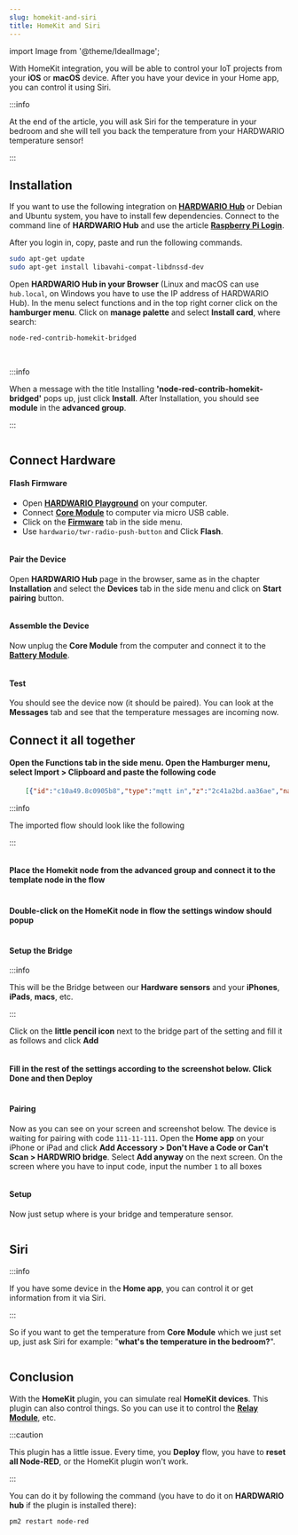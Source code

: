 ```yaml
---
slug: homekit-and-siri
title: HomeKit and Siri
---
```

import Image from '@theme/IdealImage';

With HomeKit integration, you will be able to control your IoT projects from your **iOS** or **macOS** device. After you have your device in your Home app,
you can control it using Siri.

:::info

At the end of the article, you will ask Siri for the temperature in your bedroom and she will tell you back the temperature from your HARDWARIO temperature sensor!

:::

## Installation

If you want to use the following integration on [**HARDWARIO Hub**](../server-raspberry-pi/installation-os.md) or Debian and Ubuntu system, you have to install few dependencies.
Connect to the command line of **HARDWARIO Hub** and use the article [**Raspberry Pi Login**](../server-raspberry-pi/login-guide.md).

After you login in, copy, paste and run the following commands.

```bash showLineNumbers
sudo apt-get update
sudo apt-get install libavahi-compat-libdnssd-dev
```

Open **HARDWARIO Hub in your Browser** (Linux and macOS can use `hub.local`, on Windows you have to use the IP address of HARDWARIO Hub).
In the menu select functions and in the top right corner click on the **hamburger menu**. Click on **manage palette** and select **Install card**, where search:

```
node-red-contrib-homekit-bridged
```

<div class="container">
  <div class="row">
    <div class="col col--9">
      <div><Image img={require('./node-red-pallete.png')} /></div>
    </div>
    <div class="col col--1">
    </div>
  </div>
</div>
<br />

:::info

When a message with the title Installing **'node-red-contrib-homekit-bridged'** pops up, just click **Install**. After Installation, you should see **module** in the **advanced group**.

:::

<div class="container">
  <div class="row">
    <div class="col col--9">
      <div><Image img={require('./node-red-advanced-tab.png')} /></div>
    </div>
    <div class="col col--1">
    </div>
  </div>
</div>

## Connect Hardware

#### Flash Firmware

- Open [**HARDWARIO Playground**](../desktop-programming/about-playground.md) on your computer.
- Connect [**Core Module**](../hardware-modules/about-core-module.md) to computer via micro USB cable.
- Click on the [**Firmware**](../desktop-programming/firmware-flashing.md) tab in the side menu.
- Use `hardwario/twr-radio-push-button` and Click **Flash**.

<div class="container">
  <div class="row">
    <div class="col col--9">
      <div><Image img={require('./playgroud-flash-firmware.png')} /></div>
    </div>
    <div class="col col--1">
    </div>
  </div>
</div>

#### Pair the Device

Open **HARDWARIO Hub** page in the browser, same as in the chapter **Installation** and select the **Devices** tab in the side menu and click on **Start pairing** button.

<div class="container">
  <div class="row">
    <div class="col col--9">
      <div><Image img={require('./playgroud-pair-hardware.png')} /></div>
    </div>
    <div class="col col--1">
    </div>
  </div>
</div>

#### Assemble the Device

Now unplug the **Core Module** from the computer and connect it to the [**Battery Module**](../hardware-modules/about-battery-module.md).

<div class="container">
  <div class="row">
    <div class="col col--9">
      <div><Image img={require('./homekit-and-siri-Core-standart-battery.jpg')} /></div>
    </div>
    <div class="col col--1">
    </div>
  </div>
</div>

#### Test

You should see the device now (it should be paired). You can look at the **Messages** tab and see that the temperature messages are incoming now.

## Connect it all together

#### Open the **Functions tab** in the side menu. Open the **Hamburger menu**, select **Import > Clipboard** and paste the following code

```json
    [{"id":"c10a49.8c0905b8","type":"mqtt in","z":"2c41a2bd.aa36ae","name":"Temperature from Core Module","topic":"node/push-button:0/thermometer/0:1/temperature","qos":"2","broker":"29fba84a.b2af58","x":230,"y":180,"wires":[["d7033322.3f2d5"]]},{"id":"d7033322.3f2d5","type":"template","z":"2c41a2bd.aa36ae","name":"Convert payload to HomeKit JSON format","field":"payload","fieldType":"msg","format":"handlebars","syntax":"mustache","template":"{\n\"CurrentTemperature\": \"{{payload}}\"\n}","output":"str","x":600,"y":180,"wires":[[]]},{"id":"29fba84a.b2af58","type":"mqtt-broker","z":"","broker":"127.0.0.1","port":"1883","clientid":"","usetls":false,"compatmode":true,"keepalive":"60","cleansession":true,"birthTopic":"","birthQos":"0","birthPayload":"","willTopic":"","willQos":"0","willPayload":""}]
```

:::info

The imported flow should look like the following

:::

<div class="container">
  <div class="row">
    <div class="col col--9">
      <div><Image img={require('./playground-flow-basic.png')} /></div>
    </div>
    <div class="col col--1">
    </div>
  </div>
</div>

#### Place the **Homekit node** from the **advanced group** and connect it to the template node in the flow

<div class="container">
  <div class="row">
    <div class="col col--9">
      <div><Image img={require('./homekit-connected.png')} /></div>
    </div>
    <div class="col col--1">
    </div>
  </div>
</div>

#### Double-click on the **HomeKit node** in flow the settings window should popup

<div class="container">
  <div class="row">
    <div class="col col--9">
      <div><Image img={require('./homekit-settings.png')} /></div>
    </div>
    <div class="col col--1">
    </div>
  </div>
</div>

#### Setup the Bridge

:::info

This will be the Bridge between our **Hardware sensors** and your **iPhones**, **iPads**, **macs**, etc.

:::

Click on the **little pencil icon** next to the bridge part of the setting and fill it as follows and click **Add**

<div class="container">
  <div class="row">
    <div class="col col--5">
      <div><Image img={require('./home-kit-bridge-settings.png')} /></div>
    </div>
    <div class="col col--5">
    </div>
  </div>
</div>

#### Fill in the rest of the settings according to the screenshot below. Click Done and then Deploy

<div class="container">
  <div class="row">
    <div class="col col--5">
      <div><Image img={require('./home-kit-settings.png')} /></div>
    </div>
    <div class="col col--5">
    </div>
  </div>
</div>

#### Pairing

Now as you can see on your screen and screenshot below. The device is waiting for pairing with code `111-11-111`.
Open the **Home app** on your iPhone or iPad and click **Add Accessory > Don't Have a Code or Can't Scan > HARDWRIO bridge**.
Select **Add anyway** on the next screen. On the screen where you have to input code, input the number `1` to all boxes

<div class="container">
  <div class="row">
    <div class="col col--9">
      <div><Image img={require('./homekit-and-siri-iPhones-screens-1.png')} /></div>
    </div>
    <div class="col col--1">
    </div>
  </div>
</div>

#### Setup

Now just setup where is your bridge and temperature sensor.

<div class="container">
  <div class="row">
    <div class="col col--9">
      <div><Image img={require('./homekit-and-siri-iPhones-screens-2.png')} /></div>
    </div>
    <div class="col col--1">
    </div>
  </div>
</div>

## Siri

:::info

If you have some device in the **Home app**, you can control it or get information from it via Siri.

:::

So if you want to get the temperature from **Core Module** which we just set up, just ask Siri for example: "**what's the temperature in the bedroom?**".

<div class="container">
  <div class="row">
    <div class="col col--9">
      <div><Image img={require('./homekit-and-siri-iPhones-screens-siri.png')} /></div>
    </div>
    <div class="col col--1">
    </div>
  </div>
</div>

## Conclusion

With the **HomeKit** plugin, you can simulate real **HomeKit devices**.
This plugin can also control things. So you can use it to control the [**Relay Module**](../hardware-modules/about-relay-module.md), etc.

:::caution

This plugin has a little issue. Every time, you **Deploy** flow, you have to **reset all Node-RED**, or the HomeKit plugin won't work.

:::

You can do it by following the command (you have to do it on **HARDWARIO hub** if the plugin is installed there):

```bash
pm2 restart node-red
```
